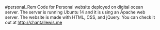 #personal_Rem
Code for Personal website deployed on digital ocean server. The server is running Ubuntu 14 and it is using an Apache web server.
The website is made with HTML, CSS, and jQuery. You can check it out at
http://chantallewis.me
